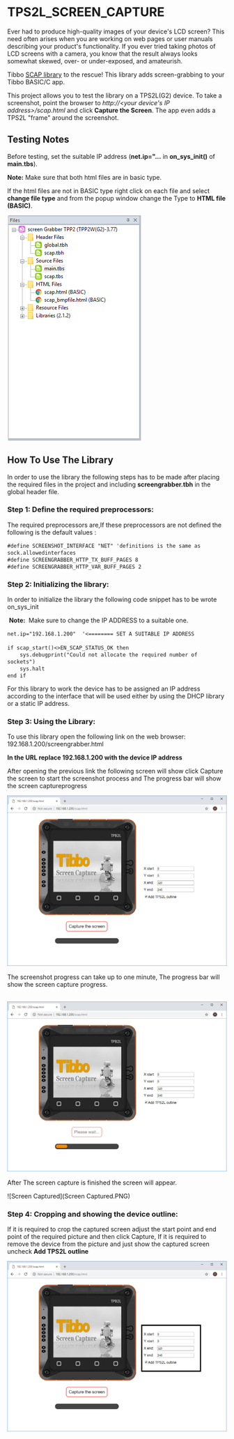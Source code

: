 # TPS2L_SCREEN_CAPTURE

Ever had to produce high-quality images of your device's LCD screen? This need often arises when you are working on web pages or user manuals describing your product's functionality. If you ever tried taking photos of LCD screens with a camera, you know that the result always looks somewhat skewed, over- or under-exposed, and amateurish.

Tibbo [SCAP library](http://docs.tibbo.com/taiko/index.html?lib_scap.htm) to the rescue! This library adds screen-grabbing to your Tibbo BASIC/C app.

This project allows you to test the library on a TPS2L(G2) device.
To take a screenshot, point the browser to _http://<your device's IP address>/scap.html_ and click **Capture the Screen**. The app even adds a TPS2L "frame" around the screenshot.

## Testing Notes

Before testing, set the suitable IP address (**net.ip="...** in **on_sys_init()** of **main.tbs**).





   **Note:**
   Make sure that both html files are in basic type.

   If the html files are not in BASIC type right click on each file and select **change file type** and from the popup window change the Type to **HTML file (BASIC)**.

   ![HTML_Settings](HTML_Settings.PNG)

## How To Use The Library

In order to use the library the following steps has to be made after placing the required files in the project and including  **screengrabber.tbh** in the global header file.

### Step 1: Define the required preprocessors:

The required preprocessors are,If these preprocessors are not defined the following is the default values :

```basic
#define SCREENSHOT_INTERFACE "NET" 'definitions is the same as sock.allowedinterfaces
#define SCREENGRABBER_HTTP_TX_BUFF_PAGES 8 
#define SCREENGRABBER_HTTP_VAR_BUFF_PAGES 2
```

### Step 2: Initializing the library:

In order to initialize the library the following code snippet has to be wrote on_sys_init

​	**Note:**
​	Make sure to change the IP ADDRESS to a suitable one.

```basic
net.ip="192.168.1.200"	'<======== SET A SUITABLE IP ADDRESS

if scap_start()<>EN_SCAP_STATUS_OK then
    sys.debugprint("Could not allocate the required number of sockets")
    sys.halt
end if

```

For this library to work the device has to be assigned an IP address according to the interface that will be used either by using the DHCP library or a static IP address.

### Step 3: Using the Library:

To use this library open the following link on the web browser: 192.168.1.200/screengrabber.html

**In the URL replace 192.168.1.200 with the device IP address**

After opening the previous link the following screen will show click Capture the screen to start the screenshot process and The progress bar will show the screen captureprogress 

![startscreen](startscreen.PNG)

The screenshot progress can take up to one minute, The progress bar will show the screen capture progress. 

​	![Captureing](Captureing.PNG)

After The screen capture is finished the screen will appear. 

![Screen Captured](Screen Captured.PNG)

### Step 4: Cropping and showing the device outline:

If it is required to crop the captured screen adjust the start point and end point of the required picture and then click Capture, If it is required to remove the device from the picture and just show the captured screen uncheck **Add TPS2L outline**

![Cropping](Cropping.PNG)
